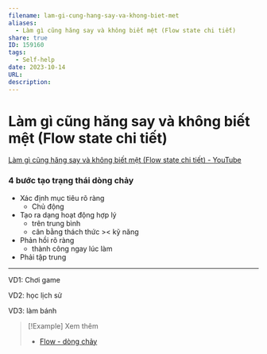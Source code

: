 ```yaml
---
filename: lam-gi-cung-hang-say-va-khong-biet-met
aliases:
  - Làm gì cũng hăng say và không biết mệt (Flow state chi tiết)
share: true
ID: 159160
tags:
  - Self-help
date: 2023-10-14
URL: 
description: 
---
```


# Làm gì cũng hăng say và không biết mệt (Flow state chi tiết)

[Làm gì cũng hăng say và không biết mệt (Flow state chi tiết) - YouTube](https://www.youtube.com/watch?v=DiE8EG-pjpw)

### 4 bước tạo trạng thái dòng chảy

- Xác định mục tiêu rõ ràng
    - Chủ động
- Tạo ra dạng hoạt động hợp lý
    - trên trung bình
    - cân bằng thách thức >< kỹ năng
- Phản hồi rõ ràng
    - thành công ngay lúc làm
- Phải tập trung

---

VD1: Chơi game

VD2: học lịch sử

VD3: làm bánh


> [!Example] Xem thêm
> - [Flow - dòng chảy](./flow-dong-chay.md)